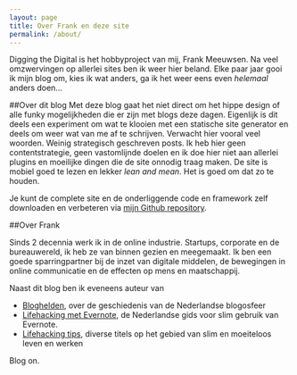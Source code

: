 ```yaml
---
layout: page
title: Over Frank en deze site
permalink: /about/
---
```


Digging the Digital is het hobbyproject van mij, Frank Meeuwsen. Na veel omzwervingen op allerlei sites ben ik weer hier beland. Elke paar jaar gooi ik mijn blog om, kies ik wat anders, ga ik het weer eens even _helemaal_ anders doen... 

##Over dit blog
Met deze blog gaat het niet direct om het hippe design of alle funky mogelijkheden die er zijn met blogs deze dagen. Eigenlijk is dit deels een experiment om wat te klooien met een statische site generator en deels om weer wat van me af te schrijven. Verwacht hier vooral veel woorden. Weinig strategisch geschreven posts. Ik heb hier geen contentstrategie, geen vastomlijnde doelen en ik doe hier niet aan allerlei plugins en moeilijke dingen die de site onnodig traag maken. De site is mobiel goed te lezen en lekker _lean and mean_. Het is goed om dat zo te houden. 

Je kunt de complete site en de onderliggende code en framework zelf downloaden en verbeteren via [mijn Github repository](https://github.com/frankmeeuwsen/DTD-Blog).

##Over Frank

Sinds 2 decennia werk ik in de online industrie. Startups, corporate en de bureauwereld, ik heb ze van binnen gezien en meegemaakt. Ik ben een goede sparringpartner bij de inzet van digitale middelen, de bewegingen in online communicatie en de effecten op mens en maatschappij.

Naast dit blog ben ik eveneens auteur van
- [Bloghelden](https://bloghelden.nl), over de geschiedenis van de Nederlandse blogosfeer
- [Lifehacking met Evernote](https://github.com/frankmeeuwsen/Lifehacking-met-Evernote), de Nederlandse gids voor slim gebruik van Evernote.
- [Lifehacking tips](https://support.vanduurenmedia.nl/Downloads/9789089650818/175%20Lifehackingtips%20met%20klikbare%20links.pdf), diverse titels op het gebied van slim en moeiteloos leven en werken

Blog on.